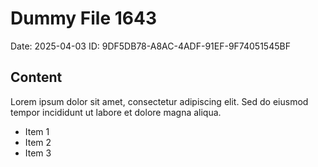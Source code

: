 # Dummy File 1643

Date: 2025-04-03
ID: 9DF5DB78-A8AC-4ADF-91EF-9F74051545BF

## Content

Lorem ipsum dolor sit amet, consectetur adipiscing elit.
Sed do eiusmod tempor incididunt ut labore et dolore magna aliqua.

* Item 1
* Item 2
* Item 3
